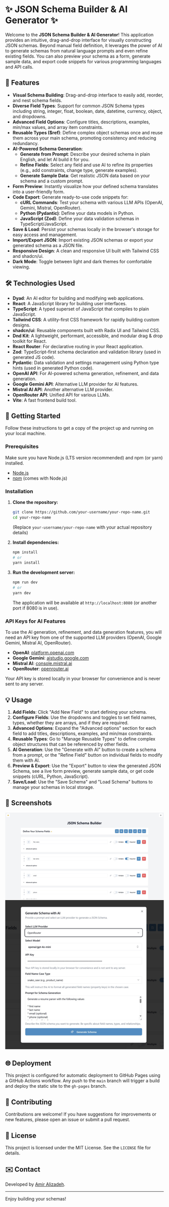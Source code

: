 # ✨ JSON Schema Builder & AI Generator ✨

Welcome to the **JSON Schema Builder & AI Generator**! This application provides an intuitive, drag-and-drop interface for visually constructing JSON schemas. Beyond manual field definition, it leverages the power of AI to generate schemas from natural language prompts and even refine existing fields. You can also preview your schema as a form, generate sample data, and export code snippets for various programming languages and API calls.

## 🚀 Features

*   **Visual Schema Building**: Drag-and-drop interface to easily add, reorder, and nest schema fields.
*   **Diverse Field Types**: Support for common JSON Schema types including string, integer, float, boolean, date, datetime, currency, object, and dropdowns.
*   **Advanced Field Options**: Configure titles, descriptions, examples, min/max values, and array item constraints.
*   **Reusable Types ($ref)**: Define complex object schemas once and reuse them across your main schema, promoting consistency and reducing redundancy.
*   **AI-Powered Schema Generation**:
    *   **Generate from Prompt**: Describe your desired schema in plain English, and let AI build it for you.
    *   **Refine Fields**: Select any field and use AI to refine its properties (e.g., add constraints, change type, generate examples).
    *   **Generate Sample Data**: Get realistic JSON data based on your schema and a custom prompt.
*   **Form Preview**: Instantly visualize how your defined schema translates into a user-friendly form.
*   **Code Export**: Generate ready-to-use code snippets for:
    *   **cURL Commands**: Test your schema with various LLM APIs (OpenAI, Gemini, Mistral, OpenRouter).
    *   **Python (Pydantic)**: Define your data models in Python.
    *   **JavaScript (Zod)**: Define your data validation schemas in TypeScript/JavaScript.
*   **Save & Load**: Persist your schemas locally in the browser's storage for easy access and management.
*   **Import/Export JSON**: Import existing JSON schemas or export your generated schema as a JSON file.
*   **Responsive Design**: A clean and responsive UI built with Tailwind CSS and shadcn/ui.
*   **Dark Mode**: Toggle between light and dark themes for comfortable viewing.

## 🛠️ Technologies Used

*   **Dyad**: An AI editor for building and modifying web applications.
*   **React**: A JavaScript library for building user interfaces.
*   **TypeScript**: A typed superset of JavaScript that compiles to plain JavaScript.
*   **Tailwind CSS**: A utility-first CSS framework for rapidly building custom designs.
*   **shadcn/ui**: Reusable components built with Radix UI and Tailwind CSS.
*   **Dnd Kit**: A lightweight, performant, accessible, and modular drag & drop toolkit for React.
*   **React Router**: For declarative routing in your React application.
*   **Zod**: TypeScript-first schema declaration and validation library (used in generated JS code).
*   **Pydantic**: Data validation and settings management using Python type hints (used in generated Python code).
*   **OpenAI API**: For AI-powered schema generation, refinement, and data generation.
*   **Google Gemini API**: Alternative LLM provider for AI features.
*   **Mistral AI API**: Another alternative LLM provider.
*   **OpenRouter API**: Unified API for various LLMs.
*   **Vite**: A fast frontend build tool.

## 🚀 Getting Started

Follow these instructions to get a copy of the project up and running on your local machine.

### Prerequisites

Make sure you have Node.js (LTS version recommended) and npm (or yarn) installed.

*   [Node.js](https://nodejs.org/)
*   [npm](https://www.npmjs.com/) (comes with Node.js)

### Installation

1.  **Clone the repository:**
    ```bash
    git clone https://github.com/your-username/your-repo-name.git
    cd your-repo-name
    ```
    (Replace `your-username/your-repo-name` with your actual repository details)

2.  **Install dependencies:**
    ```bash
    npm install
    # or
    yarn install
    ```

3.  **Run the development server:**
    ```bash
    npm run dev
    # or
    yarn dev
    ```
    The application will be available at `http://localhost:8080` (or another port if 8080 is in use).

### API Keys for AI Features

To use the AI generation, refinement, and data generation features, you will need an API key from one of the supported LLM providers (OpenAI, Google Gemini, Mistral AI, OpenRouter).

*   **OpenAI**: [platform.openai.com](https://platform.openai.com/)
*   **Google Gemini**: [aistudio.google.com](https://aistudio.google.com/)
*   **Mistral AI**: [console.mistral.ai](https://console.mistral.ai/)
*   **OpenRouter**: [openrouter.ai](https://openrouter.ai/)

Your API key is stored locally in your browser for convenience and is never sent to any server.

## 💡 Usage

1.  **Add Fields**: Click "Add New Field" to start defining your schema.
2.  **Configure Fields**: Use the dropdowns and toggles to set field names, types, whether they are arrays, and if they are required.
3.  **Advanced Options**: Expand the "Advanced options" section for each field to add titles, descriptions, examples, and min/max constraints.
4.  **Reusable Types**: Go to "Manage Reusable Types" to define complex object structures that can be referenced by other fields.
5.  **AI Generation**: Use the "Generate with AI" button to create a schema from a prompt, or the "Refine Field" button on individual fields to modify them with AI.
6.  **Preview & Export**: Use the "Export" button to view the generated JSON Schema, see a live form preview, generate sample data, or get code snippets (cURL, Python, JavaScript).
7.  **Save/Load**: Use the "Save Schema" and "Load Schema" buttons to manage your schemas in local storage.

## 📸 Screenshots

![Screenshot 1](./assets/screenshot1.jpg)
![Screenshot 2](./assets/screenshot2.jpg)

## 🌐 Deployment

This project is configured for automatic deployment to GitHub Pages using a GitHub Actions workflow. Any push to the `main` branch will trigger a build and deploy the static site to the `gh-pages` branch.

## 🤝 Contributing

Contributions are welcome! If you have suggestions for improvements or new features, please open an issue or submit a pull request.

## 📄 License

This project is licensed under the MIT License. See the `LICENSE` file for details.

## ✉️ Contact

Developed by [Amir Alizadeh](https://x.com/amirdev1997).

---
Enjoy building your schemas!
